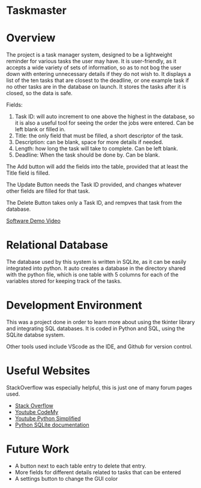# Taskmaster


# Overview

The project is a task manager system, designed to be a lightweight reminder for various tasks the user may have. It is user-friendly, as it accepts a wide variety of sets of information, so as to not bog the user down with entering unnecessary details if they do not wish to. It displays a list of the ten tasks that are closest to the deadline, or one example task if no other tasks are in the database on launch. It stores the tasks after it is closed, so the data is safe. 

Fields:

 1. Task ID: will auto increment to one above the highest in the database, so it is also a useful tool for seeing the order the jobs were entered. Can be left blank or filled in.
 2. Title: the only field that must be filled, a short descriptor of the task.
 3. Description: can be blank, space for more details if needed.
 4. Length: how long the task will take to complete. Can be left blank.
 5. Deadline: When the task should be done by. Can be blank.


The Add button will add the fields into the table, provided that at least the Title field is filled.

The Update Button needs the Task ID provided, and changes whatever other fields are filled for that task.

The Delete Button takes only a Task ID, and rempves that task from the database.


[Software Demo Video](http://youtube.link.goes.here)

# Relational Database

The database used by this system is written in SQLite, as it can be easily integrated into python. It auto creates a database in the directory
shared with the python file, which is one table with 5 columns for each of the variables stored for keeping track of the tasks.

# Development Environment

This was a project done in order to learn more about using the tkinter library and integrating SQL databases. It is coded in Python and SQL, using the SQLite databse system. 

Other tools used include VScode as the IDE, and Github for version control.

# Useful Websites

StackOverflow was especially helpful, this is just one of many forum pages used.

- [Stack Overflow](https://stackoverflow.com/questions/28036241/can-a-tkinter-button-return-a-value-from-an-entry-on-click)
- [Youtube CodeMy](https://www.youtube.com/watch?v=YR3h2CY21-U&list=PLCC34OHNcOtoC6GglhF3ncJ5rLwQrLGnV&index=19)
- [Youtube Python Simplified](https://www.youtube.com/watch?v=Ohj-CqALrwk)
- [Python SQLite documentation](https://docs.python.org/3.8/library/sqlite3.html)

# Future Work

- A button next to each table entry to delete that entry.
- More fields for different details related to tasks that can be entered
- A settings button to change the GUI color
